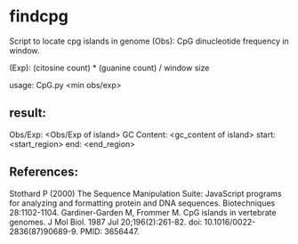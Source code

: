 # findcpg
Script to locate cpg islands in genome
(Obs): CpG dinucleotide frequency in window.

(Exp): (citosine count) * (guanine count) / window size

usage: CpG.py <sequence file> <min gc content> <min obs/exp> <window size>

## result:

Obs/Exp: <Obs/Exp of island>     GC Content: <gc_content of island>        start: <start_region>   end: <end_region>

## References:
Stothard P (2000) The Sequence Manipulation Suite: JavaScript programs for analyzing and formatting protein and DNA sequences. Biotechniques 28:1102-1104.
Gardiner-Garden M, Frommer M. CpG islands in vertebrate genomes. J Mol Biol. 1987 Jul 20;196(2):261-82. doi: 10.1016/0022-2836(87)90689-9. PMID: 3656447.
